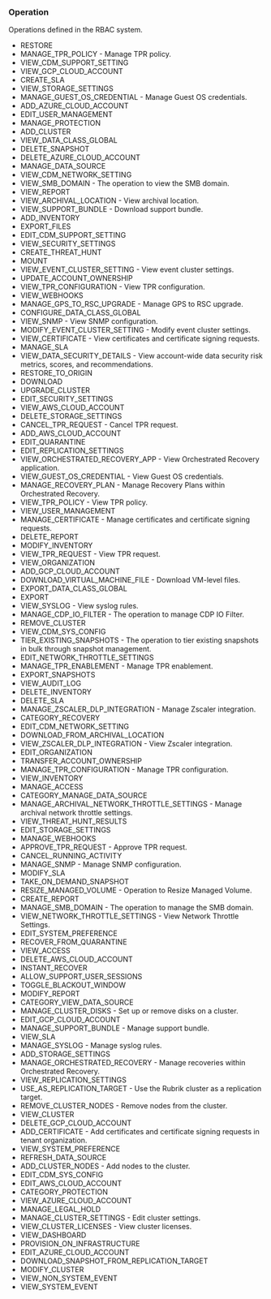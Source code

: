 ### Operation
Operations defined in the RBAC system.

- RESTORE
- MANAGE_TPR_POLICY - Manage TPR policy.
- VIEW_CDM_SUPPORT_SETTING
- VIEW_GCP_CLOUD_ACCOUNT
- CREATE_SLA
- VIEW_STORAGE_SETTINGS
- MANAGE_GUEST_OS_CREDENTIAL - Manage Guest OS credentials.
- ADD_AZURE_CLOUD_ACCOUNT
- EDIT_USER_MANAGEMENT
- MANAGE_PROTECTION
- ADD_CLUSTER
- VIEW_DATA_CLASS_GLOBAL
- DELETE_SNAPSHOT
- DELETE_AZURE_CLOUD_ACCOUNT
- MANAGE_DATA_SOURCE
- VIEW_CDM_NETWORK_SETTING
- VIEW_SMB_DOMAIN - The operation to view the SMB domain.
- VIEW_REPORT
- VIEW_ARCHIVAL_LOCATION - View archival location.
- VIEW_SUPPORT_BUNDLE - Download support bundle.
- ADD_INVENTORY
- EXPORT_FILES
- EDIT_CDM_SUPPORT_SETTING
- VIEW_SECURITY_SETTINGS
- CREATE_THREAT_HUNT
- MOUNT
- VIEW_EVENT_CLUSTER_SETTING - View event cluster settings.
- UPDATE_ACCOUNT_OWNERSHIP
- VIEW_TPR_CONFIGURATION - View TPR configuration.
- VIEW_WEBHOOKS
- MANAGE_GPS_TO_RSC_UPGRADE - Manage GPS to RSC upgrade.
- CONFIGURE_DATA_CLASS_GLOBAL
- VIEW_SNMP - View SNMP configuration.
- MODIFY_EVENT_CLUSTER_SETTING - Modify event cluster settings.
- VIEW_CERTIFICATE - View certificates and certificate signing requests.
- MANAGE_SLA
- VIEW_DATA_SECURITY_DETAILS - View account-wide data security risk metrics, scores, and recommendations.
- RESTORE_TO_ORIGIN
- DOWNLOAD
- UPGRADE_CLUSTER
- EDIT_SECURITY_SETTINGS
- VIEW_AWS_CLOUD_ACCOUNT
- DELETE_STORAGE_SETTINGS
- CANCEL_TPR_REQUEST - Cancel TPR request.
- ADD_AWS_CLOUD_ACCOUNT
- EDIT_QUARANTINE
- EDIT_REPLICATION_SETTINGS
- VIEW_ORCHESTRATED_RECOVERY_APP - View Orchestrated Recovery application.
- VIEW_GUEST_OS_CREDENTIAL - View Guest OS credentials.
- MANAGE_RECOVERY_PLAN - Manage Recovery Plans within Orchestrated Recovery.
- VIEW_TPR_POLICY - View TPR policy.
- VIEW_USER_MANAGEMENT
- MANAGE_CERTIFICATE - Manage certificates and certificate signing requests.
- DELETE_REPORT
- MODIFY_INVENTORY
- VIEW_TPR_REQUEST - View TPR request.
- VIEW_ORGANIZATION
- ADD_GCP_CLOUD_ACCOUNT
- DOWNLOAD_VIRTUAL_MACHINE_FILE - Download VM-level files.
- EXPORT_DATA_CLASS_GLOBAL
- EXPORT
- VIEW_SYSLOG - View syslog rules.
- MANAGE_CDP_IO_FILTER - The operation to manage CDP IO Filter.
- REMOVE_CLUSTER
- VIEW_CDM_SYS_CONFIG
- TIER_EXISTING_SNAPSHOTS - The operation to tier existing snapshots in bulk through snapshot management.
- EDIT_NETWORK_THROTTLE_SETTINGS
- MANAGE_TPR_ENABLEMENT - Manage TPR enablement.
- EXPORT_SNAPSHOTS
- VIEW_AUDIT_LOG
- DELETE_INVENTORY
- DELETE_SLA
- MANAGE_ZSCALER_DLP_INTEGRATION - Manage Zscaler integration.
- CATEGORY_RECOVERY
- EDIT_CDM_NETWORK_SETTING
- DOWNLOAD_FROM_ARCHIVAL_LOCATION
- VIEW_ZSCALER_DLP_INTEGRATION - View Zscaler integration.
- EDIT_ORGANIZATION
- TRANSFER_ACCOUNT_OWNERSHIP
- MANAGE_TPR_CONFIGURATION - Manage TPR configuration.
- VIEW_INVENTORY
- MANAGE_ACCESS
- CATEGORY_MANAGE_DATA_SOURCE
- MANAGE_ARCHIVAL_NETWORK_THROTTLE_SETTINGS - Manage archival network throttle settings.
- VIEW_THREAT_HUNT_RESULTS
- EDIT_STORAGE_SETTINGS
- MANAGE_WEBHOOKS
- APPROVE_TPR_REQUEST - Approve TPR request.
- CANCEL_RUNNING_ACTIVITY
- MANAGE_SNMP - Manage SNMP configuration.
- MODIFY_SLA
- TAKE_ON_DEMAND_SNAPSHOT
- RESIZE_MANAGED_VOLUME - Operation to Resize Managed Volume.
- CREATE_REPORT
- MANAGE_SMB_DOMAIN - The operation to manage the SMB domain.
- VIEW_NETWORK_THROTTLE_SETTINGS - View Network Throttle Settings.
- EDIT_SYSTEM_PREFERENCE
- RECOVER_FROM_QUARANTINE
- VIEW_ACCESS
- DELETE_AWS_CLOUD_ACCOUNT
- INSTANT_RECOVER
- ALLOW_SUPPORT_USER_SESSIONS
- TOGGLE_BLACKOUT_WINDOW
- MODIFY_REPORT
- CATEGORY_VIEW_DATA_SOURCE
- MANAGE_CLUSTER_DISKS - Set up or remove disks on a cluster.
- EDIT_GCP_CLOUD_ACCOUNT
- MANAGE_SUPPORT_BUNDLE - Manage support bundle.
- VIEW_SLA
- MANAGE_SYSLOG - Manage syslog rules.
- ADD_STORAGE_SETTINGS
- MANAGE_ORCHESTRATED_RECOVERY - Manage recoveries within Orchestrated Recovery.
- VIEW_REPLICATION_SETTINGS
- USE_AS_REPLICATION_TARGET - Use the Rubrik cluster as a replication target.
- REMOVE_CLUSTER_NODES - Remove nodes from the cluster.
- VIEW_CLUSTER
- DELETE_GCP_CLOUD_ACCOUNT
- ADD_CERTIFICATE - Add certificates and certificate signing requests in tenant organization.
- VIEW_SYSTEM_PREFERENCE
- REFRESH_DATA_SOURCE
- ADD_CLUSTER_NODES - Add nodes to the cluster.
- EDIT_CDM_SYS_CONFIG
- EDIT_AWS_CLOUD_ACCOUNT
- CATEGORY_PROTECTION
- VIEW_AZURE_CLOUD_ACCOUNT
- MANAGE_LEGAL_HOLD
- MANAGE_CLUSTER_SETTINGS - Edit cluster settings.
- VIEW_CLUSTER_LICENSES - View cluster licenses.
- VIEW_DASHBOARD
- PROVISION_ON_INFRASTRUCTURE
- EDIT_AZURE_CLOUD_ACCOUNT
- DOWNLOAD_SNAPSHOT_FROM_REPLICATION_TARGET
- MODIFY_CLUSTER
- VIEW_NON_SYSTEM_EVENT
- VIEW_SYSTEM_EVENT
